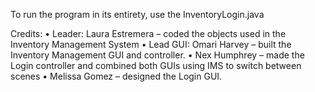 To run the program in its entirety, use the InventoryLogin.java

Credits:
•	Leader: Laura Estremera – coded the objects used in the Inventory Management System
•	Lead GUI: Omari Harvey – built the Inventory Management GUI and controller.
•	Nex Humphrey – made the Login controller and combined both GUIs using IMS to switch between scenes
•	Melissa Gomez – designed the Login GUI.
